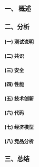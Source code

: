 一、 概述
---------



二、分析
--------

### (一) 测试说明



### (二) 共识


###  (三) 安全



### (四) 性能



### (五) 技术创新



### (六) 代码



### (七) 经济模型



### (八) 竞品分析



三、总结
--------


